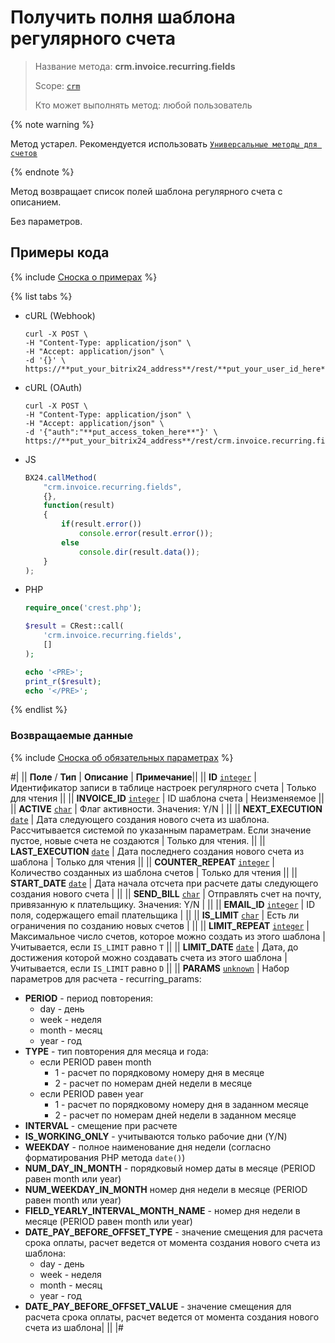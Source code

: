 # Получить полня шаблона регулярного счета

> Название метода: **crm.invoice.recurring.fields**
>
> Scope: [`crm`](../../../scopes/permissions.md)
>
> Кто может выполнять метод: любой пользователь

{% note warning %}

Метод устарел. Рекомендуется использовать  [`Универсальные методы для счетов`](../../universal/invoice.md)

{% endnote %}

Метод возвращает список полей шаблона регулярного счета c описанием.

Без параметров.

## Примеры кода

{% include [Сноска о примерах](../../../../_includes/examples.md) %}

{% list tabs %}

- cURL (Webhook)

    ```http
    curl -X POST \
    -H "Content-Type: application/json" \
    -H "Accept: application/json" \
    -d '{}' \
    https://**put_your_bitrix24_address**/rest/**put_your_user_id_here**/**put_your_webbhook_here**/crm.invoice.recurring.fields
   ```

- cURL (OAuth)

    ```http
    curl -X POST \
    -H "Content-Type: application/json" \
    -H "Accept: application/json" \
    -d '{"auth":"**put_access_token_here**"}' \
    https://**put_your_bitrix24_address**/rest/crm.invoice.recurring.fields
    ```

- JS

    ```js
    BX24.callMethod(
        "crm.invoice.recurring.fields",
        {},
        function(result)
        {
            if(result.error())
                console.error(result.error());
            else
                console.dir(result.data());
        }
    );
    ```

- PHP

    ```php
    require_once('crest.php');

    $result = CRest::call(
        'crm.invoice.recurring.fields',
        []
    );

    echo '<PRE>';
    print_r($result);
    echo '</PRE>';
    ```

{% endlist %}

### Возвращаемые данные

{% include [Сноска об обязательных параметрах](../../../../_includes/required.md) %}

#|
|| **Поле** / **Тип** | **Описание** | **Примечание**||
|| **ID**
[`integer`](../../../data-types.md) | Идентификатор записи в таблице настроек регулярного счета | Только для чтения ||
|| **INVOICE_ID**
[`integer`](../../../data-types.md) | ID шаблона счета | Неизменяемое ||
|| **ACTIVE**
[`char`](../../../data-types.md) | Флаг активности. Значения: Y/N | ||
|| **NEXT_EXECUTION**
[`date`](../../../data-types.md) | Дата следующего создания нового счета из шаблона. Рассчитывается системой по указанным параметрам. Если значение пустое, новые счета не создаются | Только для чтения. ||
|| **LAST_EXECUTION**
[`date`](../../../data-types.md) | Дата последнего создания нового счета из шаблона | Только для чтения ||
|| **COUNTER_REPEAT**
[`integer`](../../../data-types.md) | Количество созданных из шаблона счетов | Только для чтения ||
|| **START_DATE**
[`date`](../../../data-types.md) | Дата начала отсчета при расчете даты следующего создания нового счета | ||
|| **SEND_BILL**
[`char`](../../../data-types.md) | Отправлять счет на почту, привязанную к плательщику. Значения: Y/N | ||
|| **EMAIL_ID**
[`integer`](../../../data-types.md) | ID поля, содержащего email плательщика | ||
|| **IS_LIMIT**
[`char`](../../../data-types.md) | Есть ли ограничения по созданию новых счетов | ||
|| **LIMIT_REPEAT**
[`integer`](../../../data-types.md) | Максимальное число счетов, которое можно создать из этого шаблона | Учитывается, если `IS_LIMIT` равно `T` ||
|| **LIMIT_DATE**
[`date`](../../../data-types.md) | Дата, до достижения которой можно создавать счета из этого шаблона | Учитывается, если `IS_LIMIT` равно `D` ||
|| **PARAMS**
[`unknown`](../../../data-types.md)
| Набор параметров для расчета - recurring_params: 
- **PERIOD** - период повторения:
    - day - день
    - week - неделя
    - month - месяц
    - year - год
- **TYPE** - тип повторения для месяца и года:
    - если PERIOD равен month
        - 1 - расчет по порядковому номеру дня в месяце
        - 2 - расчет по номерам дней недели в месяце
    - если PERIOD равен year
        - 1 - расчет по порядковому номеру дня в заданном месяце
        - 2 - расчет по номерам дней недели в заданном месяце
- **INTERVAL** - смещение при расчете
- **IS_WORKING_ONLY** - учитываются только рабочие дни (Y/N)
- **WEEKDAY** - полное наименование дня недели (согласно форматирования PHP метода `date()`)
- **NUM_DAY_IN_MONTH** - порядковый номер даты в месяце (PERIOD равен month или year)
- **NUM_WEEKDAY_IN_MONTH**  номер дня недели в месяце (PERIOD равен month или year)
- **FIELD_YEARLY_INTERVAL_MONTH_NAME** - номер дня недели в месяце (PERIOD равен month или year)
- **DATE_PAY_BEFORE_OFFSET_TYPE** - значение смещения для расчета срока оплаты, расчет ведется от момента создания нового счета из шаблона:
    - day - день
    - week - неделя
    - month - месяц
    - year - год
- **DATE_PAY_BEFORE_OFFSET_VALUE** - значение смещения для расчета срока оплаты, расчет ведется от момента создания нового счета из шаблона| ||
|#



